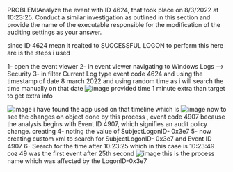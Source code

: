 PROBLEM:Analyze the event with ID 4624, that took place on 8/3/2022 at 10:23:25. Conduct a similar investigation as outlined in this section and provide the name of the executable responsible for the modification of the auditing settings as your answer.


since ID 4624 mean it realted to SUCCESSFUL LOGON
to perform this here are is the steps i used


1- open the event viewer
2- in event viewer navigating to Windows Logs --> Security 
3- in filter Current Log type event code 4624 and using the timestamp of date 8 march 2022 and using random time as i will search the time manually on that date
![image](https://github.com/vadaysakiv/windows-Event-Logs-/assets/90182273/c3e3053e-4e7c-42a1-8c6c-208922e33efd)
provided time 1 minute extra than target to get extra info 

![image](https://github.com/vadaysakiv/windows-Event-Logs-/assets/90182273/00dc57fd-a3f5-4921-9776-cb1292f0f9c5)
i have found the app used on that timeline which is 
![image](https://github.com/vadaysakiv/windows-Event-Logs-/assets/90182273/48f5f64c-c0db-4937-a42f-f69dc6ae24fa)
now to see the changes on object done by this process , event code 4907 because  the analysis begins with Event ID 4907, which signifies an audit policy change.
creating
4- noting the value of SubjectLogonID- 0x3e7
5- now creating custom xml to search for SubjectLogonID- 0x3e7 and Event ID 4907
6- Search for the time after 10:23:25 which in this case is 10:23:49 coz 49 was the first event after 25th second 
![image](https://github.com/vadaysakiv/windows-Event-Logs-/assets/90182273/fbfb7be7-c03d-4fb7-b71d-d2dff6be47ce)
this is the process name which was affected by the LogonID-0x3e7 



